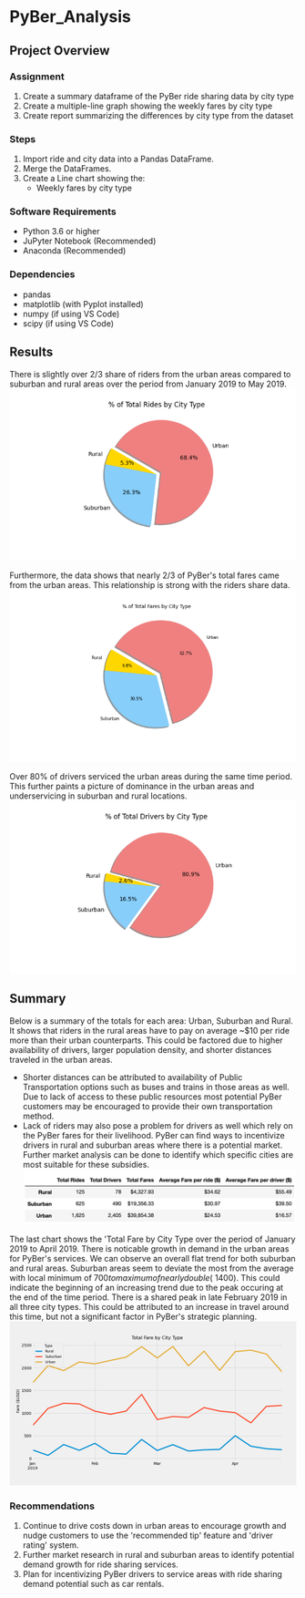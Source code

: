 # PyBer_Analysis

## Project Overview

### Assignment
1. Create a summary dataframe of the PyBer ride sharing data by city type
2. Create a multiple-line graph showing the weekly fares by city type
3. Create report summarizing the differences by city type from the dataset

### Steps

1. Import ride and city data into a Pandas DataFrame.
2. Merge the DataFrames.
3. Create a Line chart showing the:
    - Weekly fares by city type
    
### Software Requirements
- Python 3.6 or higher
- JuPyter Notebook (Recommended)
- Anaconda (Recommended)

### Dependencies
- pandas
- matplotlib (with Pyplot installed)
- numpy (if using VS Code)
- scipy (if using VS Code)

## Results 
There is slightly over 2/3 share of riders from the urban areas compared to suburban and rural areas over the period from January 2019 to May 2019.  
![Total Riders by Area](https://github.com/srfassihi/PyBer_Analysis/blob/d38391777d4b1003a0bf864a01a6e1404c893045/analysis/Fig6.png)

Furthermore, the data shows that nearly 2/3 of PyBer's total fares came from the urban areas. This relationship is strong with the riders share data.
![Total Fares by Area](https://github.com/srfassihi/PyBer_Analysis/blob/d38391777d4b1003a0bf864a01a6e1404c893045/analysis/Fig5.png)

Over 80% of drivers serviced the urban areas during the same time period. This further paints a picture of dominance in the urban areas and underservicing in suburban and rural locations.
![Total Drivers by Area](https://github.com/srfassihi/PyBer_Analysis/blob/d38391777d4b1003a0bf864a01a6e1404c893045/analysis/Fig7.png)

## Summary
Below is a summary of the totals for each area: Urban, Suburban and Rural. It shows that riders in the rural areas have to pay on average ~$10 per ride more than their urban counterparts. This could be factored due to higher availability of drivers, larger population density, and shorter distances traveled in the urban areas. 
- Shorter distances can be attributed to availability of Public Transportation options such as buses and trains in those areas as well. Due to lack of access to these public resources most potential PyBer customers may be encouraged to provide their own transportation method. 
- Lack of riders may also pose a problem for drivers as well which rely on the PyBer fares for their livelihood. PyBer can find ways to incentivize drivers in rural and suburban areas where there is a potential market. Further market analysis can be done to identify which specific cities are most suitable for these subsidies.
![Summary DataFrame](https://github.com/srfassihi/PyBer_Analysis/blob/e994fc5b32c6c37cd3e7795f854b919a36e0a73d/analysis/Summary%20df.png)

The last chart shows the 'Total Fare by City Type over the period of January 2019 to April 2019. There is noticable growth in demand in the urban areas for PyBer's services. We can observe an overall flat trend for both suburban and rural areas. Suburban areas seem to deviate the most from the average with local minimum of $700 to maximum of nearly double (~$1400). This could indicate the beginning of an increasing trend due to the peak occuring at the end of the time period. There is a shared peak in late February 2019 in all three city types. This could be attributed to an increase in travel around this time, but not a significant factor in PyBer's strategic planning.
![Total Fare by City Type](https://github.com/srfassihi/PyBer_Analysis/blob/1563415459f637fce750e4ecb8777f4687103d04/analysis/PyBer_fare_summary.png)

### Recommendations
1. Continue to drive costs down in urban areas to encourage growth and nudge customers to use the 'recommended tip' feature and 'driver rating' system.
2. Further market research in rural and suburban areas to identify potential demand growth for ride sharing services.
3. Plan for incentivizing PyBer drivers to service areas with ride sharing demand potential such as car rentals.
